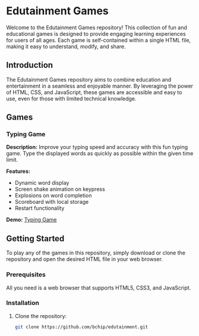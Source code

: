 # Edutainment Games

Welcome to the Edutainment Games repository! This collection of fun and educational games is designed to provide engaging learning experiences for users of all ages. Each game is self-contained within a single HTML file, making it easy to understand, modify, and share.

## Introduction

The Edutainment Games repository aims to combine education and entertainment in a seamless and enjoyable manner. By leveraging the power of HTML, CSS, and JavaScript, these games are accessible and easy to use, even for those with limited technical knowledge.

## Games

### Typing Game

**Description:** Improve your typing speed and accuracy with this fun typing game. Type the displayed words as quickly as possible within the given time limit.

**Features:**
- Dynamic word display
- Screen shake animation on keypress
- Explosions on word completion
- Scoreboard with local storage
- Restart functionality

**Demo:** [Typing Game](typing.html)

## Getting Started

To play any of the games in this repository, simply download or clone the repository and open the desired HTML file in your web browser.

### Prerequisites

All you need is a web browser that supports HTML5, CSS3, and JavaScript.

### Installation

1. Clone the repository:
   ```sh
   git clone https://github.com/bchip/edutainment.git
